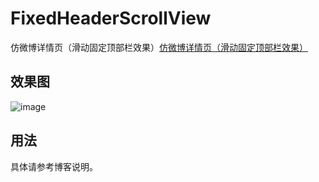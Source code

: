 # FixedHeaderScrollView
仿微博详情页（滑动固定顶部栏效果）[仿微博详情页（滑动固定顶部栏效果）](http://www.jianshu.com/p/82926df7518c)
## 效果图
 ![image](https://github.com/Lichenwei-Dev/FixedHeaderScrollView/blob/master/screenshot/FixedHeaderScrollView.gif)
## 用法
具体请参考博客说明。

